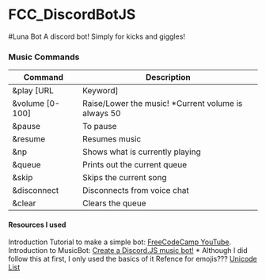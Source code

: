 # FCC_DiscordBotJS

#Luna Bot
A discord bot! Simply for kicks and giggles!

### Music Commands
Command | Description
------- | -----------
&play [URL|Keyword] | Will play a song when given a URL from YouTube; Can search up on YouTube if link is not provided. 
&volume [0-100] | Raise/Lower the music! *Current volume is always 50
&pause | To pause
&resume | Resumes music
&np | Shows what is currently playing
&queue | Prints out the current queue 
&skip | Skips the current song
&disconnect | Disconnects from voice chat
&clear | Clears the queue

#### Resources I used
Introduction Tutorial to make a simple bot: [FreeCodeCamp YouTube](https://www.youtube.com/watch?v=8o25pRbXdFw). 
Introduction to MusicBot: [Create a Discord.JS music bot!](https://youtu.be/LeH2R-UIx0s) * Although I did follow this at first, I only used the basics of it
Refence for emojis??? [Unicode List](https://unicode.org/emoji/charts/full-emoji-list.html)